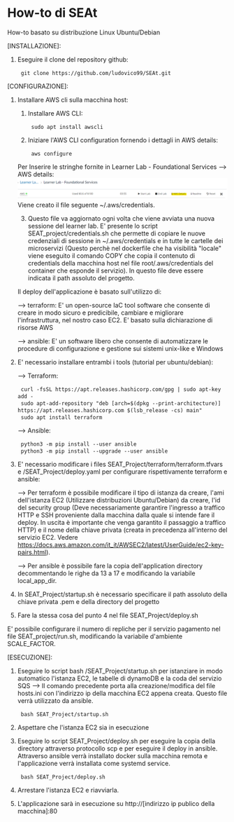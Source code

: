 # How-to di SEAt
How-to basato su distribuzione Linux Ubuntu/Debian

[INSTALLAZIONE]:

1) Eseguire il clone del repository github:

        git clone https://github.com/ludovico99/SEAt.git

[CONFIGURAZIONE]:

1) Installare AWS cli sulla macchina host:

    1) Installare AWS CLI:

            sudo apt install awscli

    2) Iniziare l'AWS CLI configuration fornendo i dettagli in AWS details:
    
            aws configure 

    Per Inserire le stringhe fornite in Learner Lab - Foundational Services --> AWS details:
    ![AWS details](/immagini/AWS_details.png)
    Viene creato il file seguente ~/.aws/credentials. 

    3) Questo file va aggiornato ogni volta che viene avviata una nuova sessione del learner lab.
    E' presente lo script SEAT_project/credentials.sh che permette di copiare le nuove credenziali di sessione in  ~/.aws/credentials e in tutte le cartelle dei microservizi (Questo perchè nel dockerfile che ha visibilità "locale" viene eseguito il comando COPY che copia il contenuto di credentials della macchina host nel file root/.aws/credentials del container che esponde il servizio). In questo file deve essere indicata il path assoluto del progetto.

    Il deploy dell'applicazione è basato sull'utilizzo  di:

    --> terraform: E' un open-source IaC tool software che consente di creare in modo sicuro e predicibile, cambiare e migliorare l'infrastruttura, nel nostro caso EC2. E' basato sulla dichiarazione di risorse AWS 

    --> ansible: E' un software libero che consente di automatizzare le procedure di configurazione e gestione sui sistemi unix-like e Windows

2) E' necessario installare entrambi i tools (tutorial per ubuntu/debian):

    --> Terraform: 

        curl -fsSL https://apt.releases.hashicorp.com/gpg | sudo apt-key add -
        sudo apt-add-repository "deb [arch=$(dpkg --print-architecture)] https://apt.releases.hashicorp.com $(lsb_release -cs) main"
        sudo apt install terraform

    --> Ansible:

        python3 -m pip install --user ansible
        python3 -m pip install --upgrade --user ansible

 3) E' necessario modificare i files SEAT_Project/terraform/terraform.tfvars e /SEAT_Project/deploy.yaml per configurare rispettivamente terraform e ansible:

    --> Per terraform è possibile modificare il tipo di istanza da creare, l'ami dell'istanza EC2 (Utilizzare distribuzioni Ubuntu/Debian)  da creare, l'id del security group (Deve necessariamente garantire l'ingresso a traffico HTTP e SSH proveniente dalla macchina dalla quale si intende fare il deploy. In uscita è importante che venga garantito il passaggio a traffico HTTP) e il nome della chiave privata (creata in precedenza all'interno del servizio EC2. Vedere https://docs.aws.amazon.com/it_it/AWSEC2/latest/UserGuide/ec2-key-pairs.html).

    --> Per ansible è possibile fare la copia dell'application directory decommentando le righe da 13 a 17 e modificando la variabile local_app_dir. 

 4) In SEAT_Project/startup.sh è necessario specificare il path assoluto della chiave privata .pem e della directory del progetto

 5) Fare la stessa cosa del punto 4 nel file SEAT_Project/deploy.sh

 E' possibile configurare il numero di repliche per il servizio pagamento nel file SEAT_project/run.sh, modificando la variabile d'ambiente SCALE_FACTOR.

[ESECUZIONE]:

1) Eseguire lo script bash /SEAT_Project/startup.sh per istanziare in modo automatico l'istanza EC2, le tabelle di dynamoDB e la coda del servizio SQS --> Il comando precedente porta alla creazione/modifica del file hosts.ini con l'indirizzo ip della macchina EC2 appena creata. Questo file verrà utilizzato da ansible.

        bash SEAT_Project/startup.sh

2) Aspettare che l'istanza EC2 sia in esecuzione 

3) Eseguire lo script SEAT_Project/deploy.sh per eseguire la copia della directory attraverso protocollo scp e per eseguire il deploy in ansible. Attraverso ansible verrà installato docker sulla macchina remota e l'applicazione verrà installata come systemd service.

        bash SEAT_Project/deploy.sh

4) Arrestare l'istanza EC2 e riavviarla. 

5) L'applicazione sarà in esecuzione su http://[indirizzo ip publico della macchina]:80




